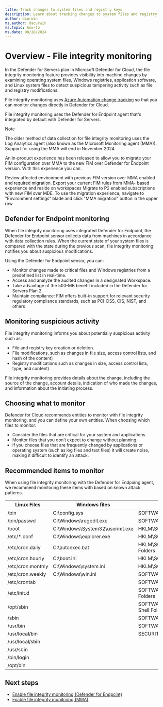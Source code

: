 ```yaml
---
title: Track changes to system files and registry keys
description: Learn about tracking changes to system files and registry keys with file integrity monitoring in Microsoft Defender for Cloud.
author: dcurwin
ms.author: dacurwin
ms.topic: how-to
ms.date: 08/28/2024
---
```

# Overview - File integrity monitoring

In the Defender for Servers plan in Microsoft Defender for Cloud, the file integrity monitoring feature provides visibility into machine changes by examining operating system files, Windows registries, application software, and Linux system files to detect suspicious tampering activity such as file and registry modifications.

File integrity monitoring uses [Azure Automation change tracking](/azure/automation/change-tracking/overview) so that you can monitor changes directly in Defender for Cloud. 

File integrity monitoring uses the Defender for Endpoint agent that's integrated by default with Defender for Servers.

> [!Note]
> The older method of data collection for file integrity monitoring uses the Log Analytics agent (also known as the Microsoft Monitoring agent (MMA)). Support for using the MMA will end in November 2024.

An in-product experience has been released to allow you to migrate your FIM configuration over MMA to the new FIM over Defender for Endpoint version. With this experience you can:

Review affected environment with previous FIM version over MMA enabled and required migration.
Export your current FIM rules from MMA- based experience and reside on workspaces
Migrate to P2 enabled subscriptions with new FIM over MDE.
To use the migration experience, navigate to "Environment settings" blade and click "MMA migration" button in the upper row.


## Defender for Endpoint monitoring

When file integrity monitoring uses integrated Defender for Endpoint, the Defender for Endpoint sensor collects data from machines in accordance with data collection rules. When the current state of your system files is compared with the state during the previous scan, file integrity monitoring notifies you about suspicious modifications.

Using the Defender for Endpoint sensor, you can: 

- Monitor changes made to critical files and Windows registries from a predefined list in real-time.
- Access and analyze the audited changes in a designated Workspace.
- Take advantage of the 500-MB benefit included in the Defender for Servers Plan 2.
- Maintain compliance: FIM offers built-in support for relevant security regulatory compliance standards, such as PCI-DSS, CIS, NIST, and others


## Monitoring suspicious activity

File integrity monitoring informs you about potentially suspicious activity such as:

- File and registry key creation or deletion.
- File modifications, such as changes in file size, access control lists, and hash of the content)
- Registry modifications such as changes in size, access control lists, type, and content)

File integrity monitoring provides details about the change, including the source of the change, account details, indication of who made the changes, and information about the initiating process.

## Choosing what to monitor

Defender for Cloud recommends entities to monitor with file integrity monitoring, and you can define your own entities. When choosing which files to monitor:

- Consider the files that are critical for your system and applications.
- Monitor files that you don’t expect to change without planning. 
- If you choose files that are frequently changed by applications or operating system (such as log files and text files) it will create noise, making it difficult to identify an attack.


## Recommended items to monitor

When using file integrity monitoring with the Defender for Endpoing agent, we recommend monitoring these items with based on known attack patterns.


| Linux Files       | Windows files                    | Windows registry keys (HKLM = HKEY_LOCAL_MACHINE)            |
| ----------------- | -------------------------------- | ------------------------------------------------------------ |
| /bin              | C:\config.sys                    | SOFTWARE\Microsoft\Cryptography\OID\*                        |
| /bin/passwd       | C:\Windows\regedit.exe           | SOFTWARE\WOW6432Node\Microsoft\Cryptography\OID\*            |
| /boot             | C:\Windows\System32\userinit.exe | HKLM\SOFTWARE\Microsoft\Windows NT\CurrentVersion\Windows    |
| /etc/*.conf       | C:\Windows\explorer.exe          | HKLM\SOFTWARE\Microsoft\Windows\CurrentVersion\Explorer\Shell Folders |
| /etc/cron.daily   | C:\autoexec.bat                  | HKLM\SOFTWARE\Microsoft\Windows\CurrentVersion\Explorer\User Shell Folders |
| /etc/cron.hourly  | C:\boot.ini                      | HKLM\SOFTWARE\Microsoft\Windows\CurrentVersion\Run           |
| /etc/cron.monthly | C:\Windows\system.ini            | HKLM\SOFTWARE\Microsoft\Windows\CurrentVersion\RunOnce       |
| /etc/cron.weekly  | C:\Windows\win.ini               | SOFTWARE\Microsoft\Windows\CurrentVersion\RunServicesOnce    |
| /etc/crontab      |                                  | SOFTWARE\WOW6432Node\Microsoft\Windows NT\CurrentVersion\Windows\ |
| /etc/init.d       |                                  | SOFTWARE\WOW6432Node\Microsoft\Windows\CurrentVersion\Explorer\Shell Folders |
| /opt/sbin         |                                  | SOFTWARE\WOW6432Node\Microsoft\Windows\CurrentVersion\Explorer\User Shell Folders |
| /sbin             |                                  | SOFTWARE\WOW6432Node\Microsoft\Windows\CurrentVersion\Run    |
| /usr/bin          |                                  | SOFTWARE\WOW6432Node\Microsoft\Windows\CurrentVersion\RunOnce |
| /usr/local/bin    |                                  | SECURITY\POLICY\SECRETS                                      |
| /usr/local/sbin   |                                  |                                                              |
| /usr/sbin         |                                  |                                                              |
| /bin/login        |                                  |                                                              |
| /opt/bin          |                                  |                                                              |


## Next steps
- [Enable file integrity monitoring (Defender for Endpoint)](file-integrity-monitoring-enable-defender-endpoint.md)
- [Enable file integrity monitoring (MMA)](file-integrity-monitoring-enable-log-analytics.md)
